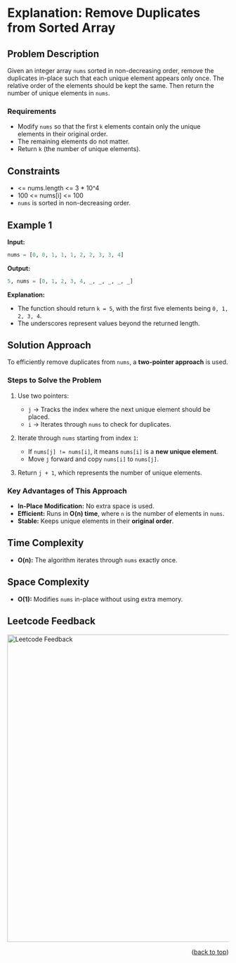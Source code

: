 <a name="readme-top"></a>

# Explanation: Remove Duplicates from Sorted Array

## Problem Description

Given an integer array `nums` sorted in non-decreasing order, remove the duplicates in-place 
such that each unique element appears only once. The relative order of the elements should be kept the same. 
Then return the number of unique elements in `nums`.

### Requirements
- Modify `nums` so that the first `k` elements contain only the unique elements in their original order.
- The remaining elements do not matter.
- Return `k` (the number of unique elements).

## Constraints
- <= nums.length <= 3 * 10^4
- 100 <= nums[i] <= 100
- `nums` is sorted in non-decreasing order.

## Example 1

**Input:**
```python
nums = [0, 0, 1, 1, 1, 2, 2, 3, 3, 4]
```

**Output:**
```python
5, nums = [0, 1, 2, 3, 4, _, _, _, _, _]
```

**Explanation:**
- The function should return `k = 5`, with the first five elements being `0, 1, 2, 3, 4`.
- The underscores represent values beyond the returned length.

## Solution Approach

To efficiently remove duplicates from `nums`, a **two-pointer approach** is used.

### Steps to Solve the Problem
1. Use two pointers:  
   - `j` → Tracks the index where the next unique element should be placed.
   - `i` → Iterates through `nums` to check for duplicates.

2. Iterate through `nums` starting from index `1`:
   - If `nums[j] != nums[i]`, it means `nums[i]` is a **new unique element**.
   - Move `j` forward and copy `nums[i]` to `nums[j]`.

3. Return `j + 1`, which represents the number of unique elements.

### Key Advantages of This Approach
- **In-Place Modification:** No extra space is used.
- **Efficient:** Runs in **O(n) time**, where `n` is the number of elements in `nums`.
- **Stable:** Keeps unique elements in their **original order**.

## Time Complexity
- **O(n):** The algorithm iterates through `nums` exactly once.

## Space Complexity
- **O(1):** Modifies `nums` in-place without using extra memory.

## Leetcode Feedback
<img width="700" alt="Leetcode Feedback" src="https://github.com/user-attachments/assets/c847cfd9-8ece-4041-be43-03ff6a9c0d80" />

<p align="right">(<a href="#readme-top">back to top</a>)</p>
